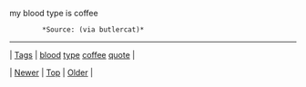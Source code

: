 <!--
title: my blood type is coffee
date: 2020-06-28T15:27:00.230Z
tags: blood, type, coffee, quote
-->




my blood type is coffee

            *Source: (via butlercat)*

<!--BOTTOM-POST-NAVIGATION-->
---

| [Tags](tags.md) | [blood](tag-blood.md) [type](tag-type.md) [coffee](tag-coffee.md) [quote](tag-quote.md) |

| [Newer](72254538011.md) | [Top](index.md) | [Older](72310419235.md) |